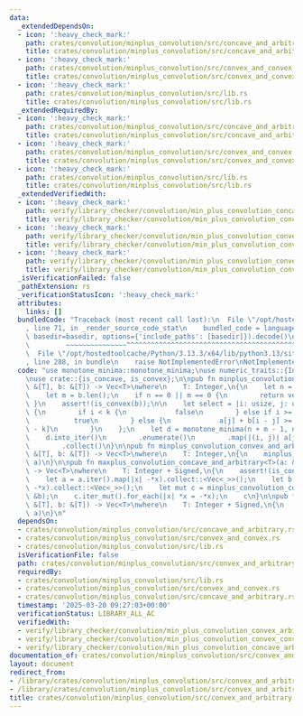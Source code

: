 ```yaml
---
data:
  _extendedDependsOn:
  - icon: ':heavy_check_mark:'
    path: crates/convolution/minplus_convolution/src/concave_and_arbitrary.rs
    title: crates/convolution/minplus_convolution/src/concave_and_arbitrary.rs
  - icon: ':heavy_check_mark:'
    path: crates/convolution/minplus_convolution/src/convex_and_convex.rs
    title: crates/convolution/minplus_convolution/src/convex_and_convex.rs
  - icon: ':heavy_check_mark:'
    path: crates/convolution/minplus_convolution/src/lib.rs
    title: crates/convolution/minplus_convolution/src/lib.rs
  _extendedRequiredBy:
  - icon: ':heavy_check_mark:'
    path: crates/convolution/minplus_convolution/src/concave_and_arbitrary.rs
    title: crates/convolution/minplus_convolution/src/concave_and_arbitrary.rs
  - icon: ':heavy_check_mark:'
    path: crates/convolution/minplus_convolution/src/convex_and_convex.rs
    title: crates/convolution/minplus_convolution/src/convex_and_convex.rs
  - icon: ':heavy_check_mark:'
    path: crates/convolution/minplus_convolution/src/lib.rs
    title: crates/convolution/minplus_convolution/src/lib.rs
  _extendedVerifiedWith:
  - icon: ':heavy_check_mark:'
    path: verify/library_checker/convolution/min_plus_convolution_concave_arbitrary/src/main.rs
    title: verify/library_checker/convolution/min_plus_convolution_concave_arbitrary/src/main.rs
  - icon: ':heavy_check_mark:'
    path: verify/library_checker/convolution/min_plus_convolution_convex_arbitrary/src/main.rs
    title: verify/library_checker/convolution/min_plus_convolution_convex_arbitrary/src/main.rs
  - icon: ':heavy_check_mark:'
    path: verify/library_checker/convolution/min_plus_convolution_convex_convex/src/main.rs
    title: verify/library_checker/convolution/min_plus_convolution_convex_convex/src/main.rs
  _isVerificationFailed: false
  _pathExtension: rs
  _verificationStatusIcon: ':heavy_check_mark:'
  attributes:
    links: []
  bundledCode: "Traceback (most recent call last):\n  File \"/opt/hostedtoolcache/Python/3.13.3/x64/lib/python3.13/site-packages/onlinejudge_verify/documentation/build.py\"\
    , line 71, in _render_source_code_stat\n    bundled_code = language.bundle(stat.path,\
    \ basedir=basedir, options={'include_paths': [basedir]}).decode()\n          \
    \         ~~~~~~~~~~~~~~~^^^^^^^^^^^^^^^^^^^^^^^^^^^^^^^^^^^^^^^^^^^^^^^^^^^^^^^^^^^^^^^^^^\n\
    \  File \"/opt/hostedtoolcache/Python/3.13.3/x64/lib/python3.13/site-packages/onlinejudge_verify/languages/rust.py\"\
    , line 288, in bundle\n    raise NotImplementedError\nNotImplementedError\n"
  code: "use monotone_minima::monotone_minima;\nuse numeric_traits::{Integer, Signed};\n\
    \nuse crate::{is_concave, is_convex};\n\npub fn minplus_convolution_arbitrary_and_convex<T>(a:\
    \ &[T], b: &[T]) -> Vec<T>\nwhere\n    T: Integer,\n{\n    let n = a.len();\n\
    \    let m = b.len();\n    if n == 0 || m == 0 {\n        return vec![];\n   \
    \ }\n    assert!(is_convex(b));\n\n    let select = |i: usize, j: usize, k: usize|\
    \ {\n        if i < k {\n            false\n        } else if i >= m + j {\n \
    \           true\n        } else {\n            a[j] + b[i - j] >= a[k] + b[i\
    \ - k]\n        }\n    };\n    let d = monotone_minima(n + m - 1, n, select);\n\
    \    d.into_iter()\n        .enumerate()\n        .map(|(i, j)| a[j] + b[i - j])\n\
    \        .collect()\n}\n\npub fn minplus_convolution_convex_and_arbitrary<T>(a:\
    \ &[T], b: &[T]) -> Vec<T>\nwhere\n    T: Integer,\n{\n    minplus_convolution_arbitrary_and_convex(b,\
    \ a)\n}\n\npub fn maxplus_convolution_concave_and_arbitrary<T>(a: &[T], b: &[T])\
    \ -> Vec<T>\nwhere\n    T: Integer + Signed,\n{\n    assert!(is_concave(a));\n\
    \    let a = a.iter().map(|x| -*x).collect::<Vec<_>>();\n    let b = b.iter().map(|x|\
    \ -*x).collect::<Vec<_>>();\n    let mut c = minplus_convolution_convex_and_arbitrary(&a,\
    \ &b);\n    c.iter_mut().for_each(|x| *x = -*x);\n    c\n}\n\npub fn maxplus_convolution_arbitrary_and_concave<T>(a:\
    \ &[T], b: &[T]) -> Vec<T>\nwhere\n    T: Integer + Signed,\n{\n    maxplus_convolution_concave_and_arbitrary(b,\
    \ a)\n}\n"
  dependsOn:
  - crates/convolution/minplus_convolution/src/concave_and_arbitrary.rs
  - crates/convolution/minplus_convolution/src/convex_and_convex.rs
  - crates/convolution/minplus_convolution/src/lib.rs
  isVerificationFile: false
  path: crates/convolution/minplus_convolution/src/convex_and_arbitrary.rs
  requiredBy:
  - crates/convolution/minplus_convolution/src/lib.rs
  - crates/convolution/minplus_convolution/src/convex_and_convex.rs
  - crates/convolution/minplus_convolution/src/concave_and_arbitrary.rs
  timestamp: '2025-03-20 09:27:03+00:00'
  verificationStatus: LIBRARY_ALL_AC
  verifiedWith:
  - verify/library_checker/convolution/min_plus_convolution_convex_arbitrary/src/main.rs
  - verify/library_checker/convolution/min_plus_convolution_convex_convex/src/main.rs
  - verify/library_checker/convolution/min_plus_convolution_concave_arbitrary/src/main.rs
documentation_of: crates/convolution/minplus_convolution/src/convex_and_arbitrary.rs
layout: document
redirect_from:
- /library/crates/convolution/minplus_convolution/src/convex_and_arbitrary.rs
- /library/crates/convolution/minplus_convolution/src/convex_and_arbitrary.rs.html
title: crates/convolution/minplus_convolution/src/convex_and_arbitrary.rs
---
```

